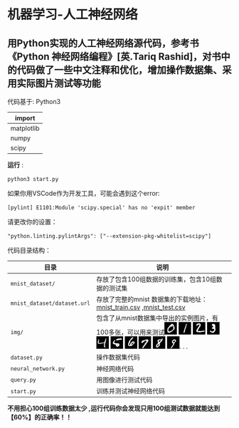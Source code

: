 # 机器学习-人工神经网络
## 用Python实现的人工神经网络源代码，参考书《Python 神经网络编程》[英.Tariq Rashid]，对书中的代码做了一些中文注释和优化，增加操作数据集、采用实际图片测试等功能  

代码基于: Python3    

import    |
----------|
matplotlib|
numpy     |
scipy     |

**运行** :
```
python3 start.py
```

如果你用VSCode作为开发工具，可能会遇到这个error: 
```
[pylint] E1101:Module 'scipy.special' has no 'expit' member
```
请更改你的设置：
```
"python.linting.pylintArgs": ["--extension-pkg-whitelist=scipy"]
```
代码目录结构：  

目录|说明
--|--
`mnist_dataset/`|存放了包含100组数据的训练集，包含10组数据的测试集
`mnist_dataset/dataset.url`|存放了完整的mnist 数据集的下载地址：[mnist_train.csv](https://pjreddie.com/media/files/mnist_train.csv) ,[mnist_test.csv](https://pjreddie.com/media/files/mnist_test.csv)
`img/`|包含了从mnist数据集中导出的实例图片，有100多张，可以用来测试<img src="img/1_0.png"> <img src="img/2_1.png"> <img src="img/1_2.png"> <img src="img/10_3.png"> <img src="img/2_4.png"> <img src="img/8_5.png"> <img src="img/13_6.png"> <img src="img/15_7.png"> <img src="img/17_8.png"> <img src="img/19_9.png">. . .
`dataset.py`|操作数据集代码
`neural_network.py`|神经网络代码
`query.py`|用图像进行测试代码
`start.py`|训练并测试神经网络代码
  
**不用担心100组训练数据太少 ,运行代码你会发现只用100组测试数据就能达到【60%】的正确率！！**